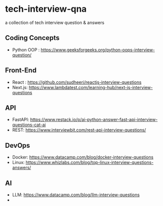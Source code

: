 # tech-interview-qna
a collection of tech interview question &amp; answers


## Coding Concepts
- Python OOP : https://www.geeksforgeeks.org/python-oops-interview-question/

## Front-End
- React : https://github.com/sudheerj/reactjs-interview-questions
- Next.js: https://www.lambdatest.com/learning-hub/next-js-interview-questions

## API
- FastAPI: https://www.restack.io/p/ai-python-answer-fast-api-interview-questions-cat-ai
- REST: https://www.interviewbit.com/rest-api-interview-questions/


## DevOps
- Docker: https://www.datacamp.com/blog/docker-interview-questions
- Linux: https://www.whizlabs.com/blog/top-linux-interview-questions-answers/

## AI 
- LLM: https://www.datacamp.com/blog/llm-interview-questions
- 

